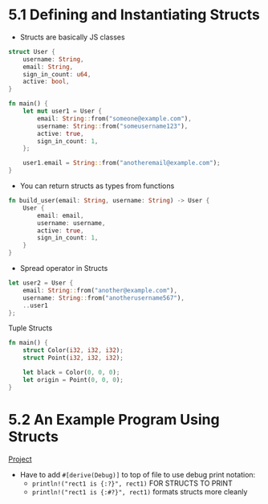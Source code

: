 # 5.1 Defining and Instantiating Structs

- Structs are basically JS classes

```rust
struct User {
	username: String,
	email: String,
	sign_in_count: u64,
	active: bool,
}
```

```rust
fn main() {
	let mut user1 = User {
		email: String::from("someone@example.com"),
		username: String::from("someusername123"),
		active: true,
		sign_in_count: 1,
	};

	user1.email = String::from("anotheremail@example.com");
}
```

- You can return structs as types from functions

```rust
fn build_user(email: String, username: String) -> User {
	User {
		email: email,
		username: username,
		active: true,
		sign_in_count: 1,
	}
}
```

- Spread operator in Structs

```rust
let user2 = User {
	email: String::from("another@example.com"),
	username: String::from("anotherusername567"),
	..user1
};
```

Tuple Structs

```rust
fn main() {
	struct Color(i32, i32, i32);
	struct Point(i32, i32, i32);

	let black = Color(0, 0, 0);
	let origin = Point(0, 0, 0);
}

```

# 5.2 An Example Program Using Structs

[Project](structs/src/main.rs)

- Have to add `#[derive(Debug)]` to top of file to use debug print notation:
  - `println!("rect1 is {:?}", rect1)` FOR STRUCTS TO PRINT
  - `println!("rect1 is {:#?}", rect1)` formats structs more cleanly
